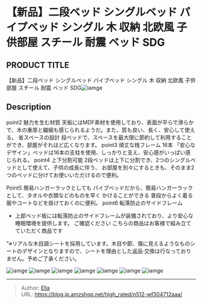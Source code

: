 # 【新品】二段ベッド シングルベッド パイプベッド シングル 木 収納 北欧風 子供部屋 スチール 耐震 ベッド SDG


## PRODUCT TITLE 

【新品】二段ベッド シングルベッド パイプベッド シングル 木 収納 北欧風 子供部屋 スチール 耐震 ベッド SDG![iamge](https://b2bfiles1.gigab2b.cn/image/wkseller/301/20230517_ee6c5f308dff75fd02e29ee95317e5fb.jpg)

## Description

point2
魅力を生む材質
天板にはMDF素材を使用しており、表面が平らで滑らかで、木の重厚と繊細も感じられるようだ。また、質も良い、長く、安心して使える。
省スペースの設計
段ベッドで、スペースを最大限に節約して利用することができ、部屋がそれほど広くなります。
point3
頑丈な桟フレーム 16本
「安心なデザイン」ベッドは16本の支柱を使用、しっかりと支え、安心感がいっぱい感じられる。
point4
上下分割可能
2段ベッドは上下に分割でき、2つのシングルベッドとして使えて、子供の成長に伴う、
お部屋を別々にするときも、そのまま2つのベッドに分けてお使いいただけるので便利。


Point5
簡易ハンガーラックとしても
パイプベッドだから、簡易ハンガーラックとして、タオルや衣類などのものを早く
かけることができる
普段からよく着る服やコートなどを掛けておくのに便利。
point6
転落防止のサイドフレーム
 - 上部ベッド板には転落防止のサイドフレームが装備されており、より安心な睡眠環境を提供します。
ご確認ください
こちらの商品はお客様で組み立てていただく商品です

&#34;※リアルな木目調シートを採用しています。木目や節、傷に見えるようなものシートのデザインとなりますので、シートを理由とした返品·交換は行なっておりません。予めご了承ください。




![iamge](https://b2bfiles1.gigab2b.cn/image/wkseller/301/20230518_4ae56bd08f325493fd165a6a90213b51.jpg)
![iamge](https://b2bfiles1.gigab2b.cn/image/wkseller/301/20230518_da4bf5e43d155294d4a0f60ba158bc43.jpg)
![iamge](https://b2bfiles1.gigab2b.cn/image/wkseller/301/20230518_f0ead34b0e1cb0f9a78c39300dda91cf.jpg)
![iamge](https://b2bfiles1.gigab2b.cn/image/wkseller/301/20230518_35543f1c2d0aa3b11ffc25145bae333c.jpg)
![iamge](https://b2bfiles1.gigab2b.cn/image/wkseller/301/20230518_6057452419c5562ec2783094034d3831.jpg)
![iamge](https://b2bfiles1.gigab2b.cn/image/wkseller/301/20230518_39a205365b6820aabbceae8b93913c0c.jpg)
![iamge](https://b2bfiles1.gigab2b.cn/image/wkseller/301/20230517_031c99395ba1ef245261e465c6a86a57.jpg)


---

> Author: [Ella](https://blog.jp.amzshop.net/)  
> URL: https://blog.jp.amzshop.net/high_rated/n512-wf304712aaa/  

